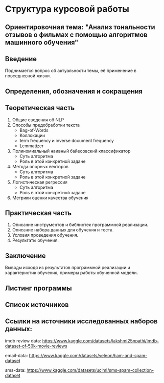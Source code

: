 # Структура курсовой работы

## Ориентировочная тема: "Анализ тональности отзывов о фильмах с помощью алгоритмов машинного обучения"

## Введение

Поднимается вопрос об актуальности темы, её применение в повседневной жизни.

## Определения, обозначения и сокращения

## Теоретическая часть

1. Общие сведения об NLP
2. Способы предобработки текста
    * Bag-of-Words
    * Коллокации
    * term frequency и inverse document frequency
    * Lemmatizer
3. Полиномиальный наивный байесовский классификатор
    * Суть алгоритма
    * Роль в этой конкретной задаче
4. Метода опорных векторов
    * Суть алгоритма
    * Роль в этой конкретной задаче
5. Логистическая регрессия
    * Суть алгоритма
    * Роль в этой конкретной задаче
8. Метрики оценки качества обучения


## Практическая часть

1. Описание инструментов и библиотек программной реализации.
2. Описание набора данных для обучения и теста.
3. Условия проведения обучения.
4. Результаты обучения.

## Заключение

Выводы исходя из результатов программной реализации и характеристик обучения, примеры работы обученной модели.

## Листинг программы

## Список источников

## Ссылки на источники исследованных наборов данных:

imdb review data: https://www.kaggle.com/datasets/lakshmi25npathi/imdb-dataset-of-50k-movie-reviews

email-data: https://www.kaggle.com/datasets/veleon/ham-and-spam-dataset

sms-data: https://www.kaggle.com/datasets/uciml/sms-spam-collection-dataset

